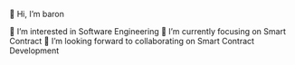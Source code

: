 👋 Hi, I’m baron

👀 I’m interested in Software Engineering
🌱 I’m currently focusing on Smart Contract
💞️ I’m looking forward to collaborating on Smart Contract Development

